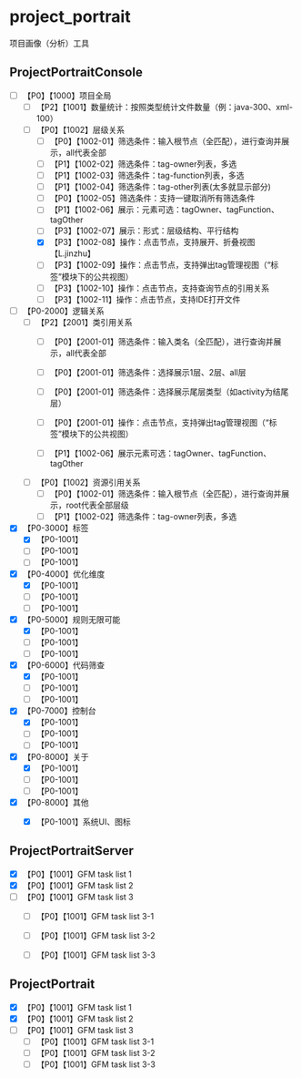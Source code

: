 # project_portrait
项目画像（分析）工具


## ProjectPortraitConsole
- [ ] 【P0】【1000】项目全局
    - [ ] 【P2】【1001】数量统计：按照类型统计文件数量（例：java-300、xml-100）
    - [ ] 【P0】【1002】层级关系
        - [ ] 【P0】【1002-01】筛选条件：输入根节点（全匹配），进行查询并展示，all代表全部
        - [ ] 【P1】【1002-02】筛选条件：tag-owner列表，多选
        - [ ] 【P1】【1002-03】筛选条件：tag-function列表，多选
        - [ ] 【P1】【1002-04】筛选条件：tag-other列表(太多就显示部分)
        - [ ] 【P0】【1002-05】筛选条件：支持一键取消所有筛选条件
        - [ ] 【P1】【1002-06】展示：元素可选：tagOwner、tagFunction、tagOther
        - [ ] 【P3】【1002-07】展示：形式：层级结构、平行结构
        - [x] 【P3】【1002-08】操作：点击节点，支持展开、折叠视图【L.jinzhu】
        - [ ] 【P3】【1002-09】操作：点击节点，支持弹出tag管理视图（“标签”模块下的公共视图）
        - [ ] 【P3】【1002-10】操作：点击节点，支持查询节点的引用关系
        - [ ] 【P3】【1002-11】操作：点击节点，支持IDE打开文件
- [ ] 【P0-2000】逻辑关系
    - [ ] 【P2】【2001】类引用关系
        - [ ] 【P0】【2001-01】筛选条件：输入类名（全匹配），进行查询并展示，all代表全部
        - [ ] 【P0】【2001-01】筛选条件：选择展示1层、2层、all层
        - [ ] 【P0】【2001-01】筛选条件：选择展示尾层类型（如activity为结尾层）
        
        - [ ] 【P0】【2001-01】操作：点击节点，支持弹出tag管理视图（“标签”模块下的公共视图）
        - [ ] 【P1】【1002-06】展示元素可选：tagOwner、tagFunction、tagOther

    - [ ] 【P0】【1002】资源引用关系
        - [ ] 【P0】【1002-01】筛选条件：输入根节点（全匹配），进行查询并展示，root代表全部层级
        - [ ] 【P1】【1002-02】筛选条件：tag-owner列表，多选
  
 - [x] 【P0-3000】标签
    - [x] 【P0-1001】
    - [ ] 【P0-1001】
    - [ ] 【P0-1001】
  
 - [x] 【P0-4000】优化维度
    - [x] 【P0-1001】
    - [ ] 【P0-1001】
    - [ ] 【P0-1001】
  
 - [x] 【P0-5000】规则无限可能
    - [x] 【P0-1001】
    - [ ] 【P0-1001】
    - [ ] 【P0-1001】
      
 - [x] 【P0-6000】代码筛查
    - [x] 【P0-1001】
    - [ ] 【P0-1001】
    - [ ] 【P0-1001】
  
- [x] 【P0-7000】控制台
    - [x] 【P0-1001】
    - [ ] 【P0-1001】
    - [ ] 【P0-1001】
  
- [x] 【P0-8000】关于
    - [x] 【P0-1001】
    - [ ] 【P0-1001】
    - [ ] 【P0-1001】

- [x] 【P0-8000】其他
    - [x] 【P0-1001】系统UI、图标
  
  
## ProjectPortraitServer
- [x] 【P0】【1001】GFM task list 1
- [x] 【P0】【1001】GFM task list 2
- [ ] 【P0】【1001】GFM task list 3
    - [ ] 【P0】【1001】GFM task list 3-1
    - [ ] 【P0】【1001】GFM task list 3-2
    - [ ] 【P0】【1001】GFM task list 3-3


## ProjectPortrait
- [x] 【P0】【1001】GFM task list 1
- [x] 【P0】【1001】GFM task list 2
- [ ] 【P0】【1001】GFM task list 3
    - [ ] 【P0】【1001】GFM task list 3-1
    - [ ] 【P0】【1001】GFM task list 3-2
    - [ ] 【P0】【1001】GFM task list 3-3
